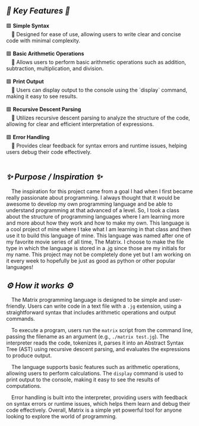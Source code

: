 <h2><em>💎 Key Features 💎</em></h2>
<div>
  🟩 <strong>Simple Syntax</strong><br>
  &emsp;🔸 Designed for ease of use, allowing users to write clear and concise code with minimal complexity.<br><br>
</div>
<div>
  🟩 <strong>Basic Arithmetic Operations</strong><br>
  &emsp;🔸 Allows users to perform basic arithmetic operations such as addition, subtraction, multiplication, and division.<br><br>
</div>
<div>
  🟩 <strong>Print Output</strong><br>
  &emsp;🔸 Users can display output to the console using the `display` command, making it easy to see results.<br><br>
</div>
<div>
  🟩 <strong>Recursive Descent Parsing</strong><br>
  &emsp;🔸 Utilizes recursive descent parsing to analyze the structure of the code, allowing for clear and efficient interpretation of expressions.<br><br>
</div>
<div>
  🟩 <strong>Error Handling</strong><br>
  &emsp;🔸 Provides clear feedback for syntax errors and runtime issues, helping users debug their code effectively.<br><br>
</div>

<h2><em>✨ Purpose / Inspiration ✨</em></h2>
&emsp;The inspiration for this project came from a goal I had when I first became really passionate about programming. I always thought that it would be awesome to develop my own programming language and be able to understand programming at that advanced of a level. So, I took a class about the structure of programming languages where I am learning more and more about how they work and how to make my own. This language is a cool project of mine where I take what I am learning in that class and then use it to build this language of mine. This language was named after one of my favorite movie series of all time, The Matrix. I choose to make the file type in which the language is stored in a .jg since those are my initials for my name. This project may not be completely done yet but I am working on it every week to hopefully be just as good as python or other popular languages!

<h2><em>⚙️ How it works ⚙️</em></h2>

&emsp;The Matrix programming language is designed to be simple and user-friendly. Users can write code in a text file with a `.jg` extension, using a straightforward syntax that includes arithmetic operations and output commands. 

&emsp;To execute a program, users run the `matrix` script from the command line, passing the filename as an argument (e.g., `./matrix test.jg`). The interpreter reads the code, tokenizes it, parses it into an Abstract Syntax Tree (AST) using recursive descent parsing, and evaluates the expressions to produce output.

&emsp;The language supports basic features such as arithmetic operations, allowing users to perform calculations. The `display` command is used to print output to the console, making it easy to see the results of computations.

&emsp;Error handling is built into the interpreter, providing users with feedback on syntax errors or runtime issues, which helps them learn and debug their code effectively. Overall, Matrix is a simple yet powerful tool for anyone looking to explore the world of programming.
